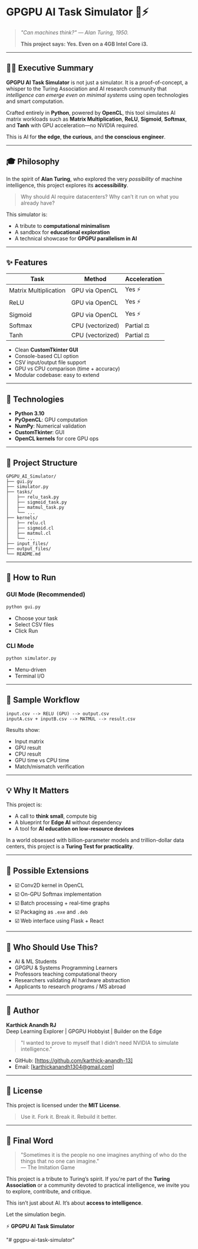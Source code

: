 # GPGPU AI Task Simulator 🧠⚡

> _"Can machines think?" — Alan Turing, 1950._
>
> **This project says: Yes. Even on a 4GB Intel Core i3.**

---

## 🕵️‍♂️ Executive Summary

**GPGPU AI Task Simulator** is not just a simulator. It is a proof-of-concept, a whisper to the Turing Association and AI research community that _intelligence can emerge even on minimal systems_ using open technologies and smart computation.

Crafted entirely in **Python**, powered by **OpenCL**, this tool simulates AI matrix workloads such as **Matrix Multiplication**, **ReLU**, **Sigmoid**, **Softmax**, and **Tanh** with GPU acceleration—no NVIDIA required.

This is AI for **the edge**, **the curious**, and **the conscious engineer**.

---

## 🎓 Philosophy

In the spirit of **Alan Turing**, who explored the very _possibility_ of machine intelligence, this project explores its **accessibility**.

> Why should AI require datacenters?
> Why can’t it run on what you already have?

This simulator is:
- A tribute to **computational minimalism**
- A sandbox for **educational exploration**
- A technical showcase for **GPGPU parallelism in AI**

---

## ✨ Features

| Task                  | Method         | Acceleration |
|-----------------------|----------------|--------------|
| Matrix Multiplication | GPU via OpenCL | Yes ⚡      |
| ReLU                  | GPU via OpenCL | Yes ⚡      |
| Sigmoid               | GPU via OpenCL | Yes ⚡      |
| Softmax               | CPU (vectorized)| Partial ⚖     |
| Tanh                  | CPU (vectorized)| Partial ⚖     |

- Clean **CustomTkinter GUI**
- Console-based CLI option
- CSV input/output file support
- GPU vs CPU comparison (time + accuracy)
- Modular codebase: easy to extend

---

## 📂 Technologies

- **Python 3.10**
- **PyOpenCL**: GPU computation
- **NumPy**: Numerical validation
- **CustomTkinter**: GUI
- **OpenCL kernels** for core GPU ops

---

## 📁 Project Structure

```
GPGPU_AI_Simulator/
├── gui.py
├── simulator.py
├── tasks/
│   ├── relu_task.py
│   ├── sigmoid_task.py
│   ├── matmul_task.py
│   └── ...
├── kernels/
│   ├── relu.cl
│   ├── sigmoid.cl
│   ├── matmul.cl
│   └── ...
├── input_files/
├── output_files/
└── README.md
```

---

## 🚀 How to Run

### GUI Mode (Recommended)
```bash
python gui.py
```
- Choose your task
- Select CSV files
- Click Run

### CLI Mode
```bash
python simulator.py
```
- Menu-driven
- Terminal I/O

---

## 🔹 Sample Workflow

```
input.csv --> RELU (GPU) --> output.csv
inputA.csv + inputB.csv --> MATMUL --> result.csv
```

Results show:
- Input matrix
- GPU result
- CPU result
- GPU time vs CPU time
- Match/mismatch verification

---

## 💡 Why It Matters

This project is:
- A call to **think small**, compute big
- A blueprint for **Edge AI** without dependency
- A tool for **AI education on low-resource devices**

In a world obsessed with billion-parameter models and trillion-dollar data centers, this project is a **Turing Test for practicality**.

---

## 🔨 Possible Extensions

- ☑️ Conv2D kernel in OpenCL
- ☑️ On-GPU Softmax implementation
- ☑️ Batch processing + real-time graphs
- ☑️ Packaging as `.exe` and `.deb`
- ☑️ Web interface using Flask + React

---

## 🚪 Who Should Use This?

- AI & ML Students
- GPGPU & Systems Programming Learners
- Professors teaching computational theory
- Researchers validating AI hardware abstraction
- Applicants to research programs / MS abroad

---

## 🥇 Author

**Karthick Anandh RJ**  
Deep Learning Explorer | GPGPU Hobbyist | Builder on the Edge

> "I wanted to prove to myself that I didn’t need NVIDIA to simulate intelligence."

- GitHub: [https://github.com/karthick-anandh-13]
- Email: [karthickanandh1304@gmail.com]

---

## 📄 License

This project is licensed under the **MIT License**.

> Use it. Fork it. Break it. Rebuild it better.

---

## 🌟 Final Word

> "Sometimes it is the people no one imagines anything of who do the things that no one can imagine."  
> — The Imitation Game

This project is a tribute to Turing’s spirit. If you're part of the **Turing Association** or a community devoted to practical intelligence, we invite you to explore, contribute, and critique.

This isn’t just about AI. It’s about **access to intelligence**.

Let the simulation begin. 

⚡ **GPGPU AI Task Simulator**


  
"# gpgpu-ai-task-simulator" 
